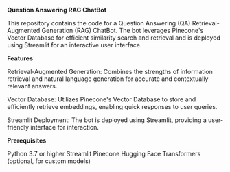 **Question Answering RAG ChatBot**

This repository contains the code for a Question Answering (QA) Retrieval-Augmented Generation (RAG) ChatBot. 
The bot leverages Pinecone's Vector Database for efficient similarity search and retrieval and is deployed using Streamlit for an interactive user interface.

**Features**

Retrieval-Augmented Generation: Combines the strengths of information retrieval and natural language generation for accurate and contextually relevant answers.

Vector Database: Utilizes Pinecone's Vector Database to store and efficiently retrieve embeddings, enabling quick responses to user queries.

Streamlit Deployment: The bot is deployed using Streamlit, providing a user-friendly interface for interaction.

**Prerequisites**

Python 3.7 or higher
Streamlit
Pinecone
Hugging Face Transformers (optional, for custom models)
